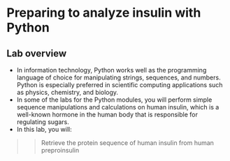 # Preparing to analyze insulin with Python

## Lab overview
- In information technology, Python works well as the programming language of choice for manipulating strings, sequences, and numbers. Python is especially preferred in scientific computing applications such as physics, chemistry, and biology.
- In some of the labs for the Python modules, you will perform simple sequence manipulations and calculations on human insulin, which is a well-known hormone in the human body that is responsible for regulating sugars.
- In this lab, you will:

>> Retrieve the protein sequence of human insulin from human preproinsulin
